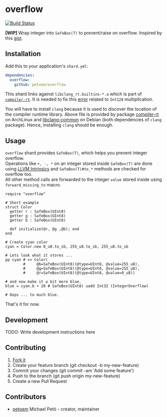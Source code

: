 # overflow

[![Build Status](https://travis-ci.org/petoem/overflow.svg?branch=master)](https://travis-ci.org/petoem/overflow)

**[WIP]** Wrap integer into `SafeBox(T)` to prevent/raise on overflow. Inspired by this [gist](https://gist.github.com/endSly/3226a22f91689e7eae338fd647d6c785).

## Installation

Add this to your application's `shard.yml`:

```yaml
dependencies:
  overflow:
    github: petoem/overflow
```

This shard links against `libclang_rt.builtins-*.a` which is part of [`compiler-rt`](https://compiler-rt.llvm.org/). It is needed to fix this [error](https://travis-ci.org/petoem/overflow/builds/382581073#L553) related to `Int128` multiplication.

You will have to install `clang` because it is used to discover the location of the compiler runtime library. Above file is provided by package [compiler-rt](https://www.archlinux.org/packages/extra/x86_64/compiler-rt/) on ArchLinux and [libclang-common](https://packages.debian.org/stretch/libclang-common-3.9-dev) on Debian (both dependencies of `clang` package). Hence, installing `clang` should be enough.

## Usage

`overflow` shard provides `SafeBox(T)`, which helps you prevent integer overflow.  
Operations like `+, -, *` on an integer stored inside `SafeBox(T)` are done using [LLVM Intrinsics](https://llvm.org/docs/LangRef.html#arithmetic-with-overflow-intrinsics) and `SafeBox(T)#to_*` methods are checked for overflow too.  
All other method calls are forwarded to the integer `value` stored inside using `forward_missing_to` macro.
```crystal
require "overflow"

# Short example
struct Color
  getter r : SafeBox(UInt8)
  getter g : SafeBox(UInt8)
  getter b : SafeBox(UInt8)

  def initialize(@r, @g ,@b); end
end

# Create cyan color
cyan = Color.new 0_u8.to_sb, 255_u8.to_sb, 255_u8.to_sb

# Lets look what it stores ...
pp cyan # => Color(
        #     @b=SafeBox(UInt8)(@type=UInt8, @value=255_u8),
        #     @g=SafeBox(UInt8)(@type=UInt8, @value=255_u8),
        #     @r=SafeBox(UInt8)(@type=UInt8, @value=0_u8))

# and now make it a bit more blue.
blue = cyan.b + 20 # SafeBox(UInt8) uadd Int32 (IntegerOverflow)

# Oops ... to much blue.
```

That's it for now.

## Development

TODO: Write development instructions here

## Contributing

1. [Fork it](https://github.com/petoem/overflow/fork)
2. Create your feature branch (git checkout -b my-new-feature)
3. Commit your changes (git commit -am 'Add some feature')
4. Push to the branch (git push origin my-new-feature)
5. Create a new Pull Request

## Contributors

- [petoem](https://github.com/petoem) Michael Petö - creator, maintainer
